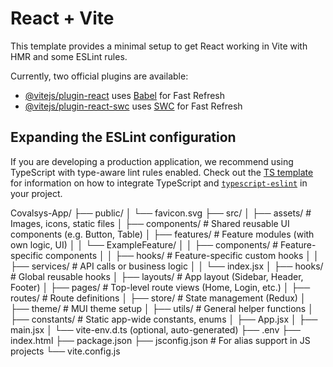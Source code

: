 # React + Vite

This template provides a minimal setup to get React working in Vite with HMR and some ESLint rules.

Currently, two official plugins are available:

- [@vitejs/plugin-react](https://github.com/vitejs/vite-plugin-react/blob/main/packages/plugin-react) uses [Babel](https://babeljs.io/) for Fast Refresh
- [@vitejs/plugin-react-swc](https://github.com/vitejs/vite-plugin-react/blob/main/packages/plugin-react-swc) uses [SWC](https://swc.rs/) for Fast Refresh

## Expanding the ESLint configuration

If you are developing a production application, we recommend using TypeScript with type-aware lint rules enabled. Check out the [TS template](https://github.com/vitejs/vite/tree/main/packages/create-vite/template-react-ts) for information on how to integrate TypeScript and [`typescript-eslint`](https://typescript-eslint.io) in your project.


Covalsys-App/
├── public/
│   └── favicon.svg
├── src/
│   ├── assets/              # Images, icons, static files
│   ├── components/          # Shared reusable UI components (e.g. Button, Table)
│   ├── features/            # Feature modules (with own logic, UI)
│   │   └── ExampleFeature/
│   │       ├── components/  # Feature-specific components
│   │       ├── hooks/       # Feature-specific custom hooks
│   │       ├── services/    # API calls or business logic
│   │       └── index.jsx
│   ├── hooks/               # Global reusable hooks
│   ├── layouts/             # App layout (Sidebar, Header, Footer)
│   ├── pages/               # Top-level route views (Home, Login, etc.)
│   ├── routes/              # Route definitions
│   ├── store/               # State management (Redux)
│   ├── theme/               # MUI theme setup
│   ├── utils/               # General helper functions
│   ├── constants/           # Static app-wide constants, enums
│   ├── App.jsx
│   ├── main.jsx
│   └── vite-env.d.ts (optional, auto-generated)
├── .env
├── index.html
├── package.json
├── jsconfig.json            # For alias support in JS projects
└── vite.config.js
